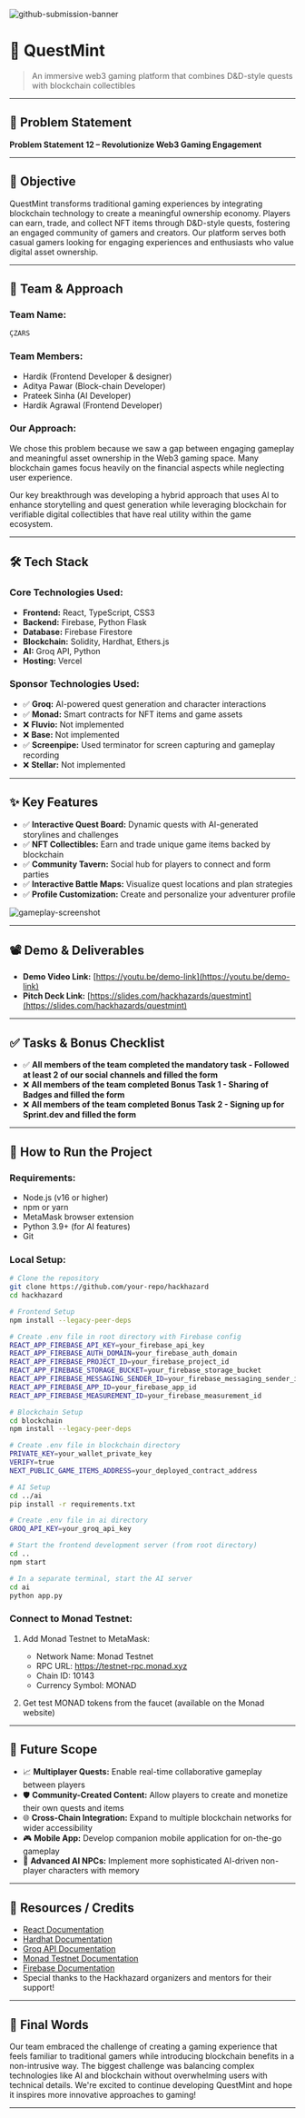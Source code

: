 ![github-submission-banner](https://github.com/user-attachments/assets/a1493b84-e4e2-456e-a791-ce35ee2bcf2f)

# 🚀 QuestMint

> An immersive web3 gaming platform that combines D&D-style quests with blockchain collectibles

---

## 📌 Problem Statement

**Problem Statement 12 – Revolutionize Web3 Gaming Engagement**

---

## 🎯 Objective

QuestMint transforms traditional gaming experiences by integrating blockchain technology to create a meaningful ownership economy. Players can earn, trade, and collect NFT items through D&D-style quests, fostering an engaged community of gamers and creators. Our platform serves both casual gamers looking for engaging experiences and enthusiasts who value digital asset ownership.

---

## 🧠 Team & Approach

### Team Name:  
`ÇZARS`

### Team Members:  
- Hardik (Frontend Developer & designer)
- Aditya Pawar (Block-chain Developer)
- Prateek Sinha (AI Developer)
- Hardik Agrawal (Frontend Developer)

### Our Approach:  
We chose this problem because we saw a gap between engaging gameplay and meaningful asset ownership in the Web3 gaming space. Many blockchain games focus heavily on the financial aspects while neglecting user experience.

Our key breakthrough was developing a hybrid approach that uses AI to enhance storytelling and quest generation while leveraging blockchain for verifiable digital collectibles that have real utility within the game ecosystem.

---

## 🛠️ Tech Stack

### Core Technologies Used:
- **Frontend:** React, TypeScript, CSS3
- **Backend:** Firebase, Python Flask
- **Database:** Firebase Firestore
- **Blockchain:** Solidity, Hardhat, Ethers.js
- **AI:** Groq API, Python
- **Hosting:** Vercel

### Sponsor Technologies Used:
- ✅ **Groq:** AI-powered quest generation and character interactions
- ✅ **Monad:** Smart contracts for NFT items and game assets
- ❌ **Fluvio:** Not implemented
- ❌ **Base:** Not implemented
- ✅ **Screenpipe:** Used terminator for screen capturing and gameplay recording
- ❌ **Stellar:** Not implemented

---

## ✨ Key Features

- ✅ **Interactive Quest Board:** Dynamic quests with AI-generated storylines and challenges
- ✅ **NFT Collectibles:** Earn and trade unique game items backed by blockchain
- ✅ **Community Tavern:** Social hub for players to connect and form parties
- ✅ **Interactive Battle Maps:** Visualize quest locations and plan strategies
- ✅ **Profile Customization:** Create and personalize your adventurer profile

![gameplay-screenshot](src/assets/poke%20battle%2022.jpg)

---

## 📽️ Demo & Deliverables

- **Demo Video Link:** [https://youtu.be/demo-link](https://youtu.be/demo-link)
- **Pitch Deck Link:** [https://slides.com/hackhazards/questmint](https://slides.com/hackhazards/questmint)

---

## ✅ Tasks & Bonus Checklist

- ✅ **All members of the team completed the mandatory task - Followed at least 2 of our social channels and filled the form**
- ❌ **All members of the team completed Bonus Task 1 - Sharing of Badges and filled the form**
- ❌ **All members of the team completed Bonus Task 2 - Signing up for Sprint.dev and filled the form**

---

## 🧪 How to Run the Project

### Requirements:
- Node.js (v16 or higher)
- npm or yarn
- MetaMask browser extension
- Python 3.9+ (for AI features)
- Git

### Local Setup:

```bash
# Clone the repository
git clone https://github.com/your-repo/hackhazard
cd hackhazard

# Frontend Setup
npm install --legacy-peer-deps

# Create .env file in root directory with Firebase config
REACT_APP_FIREBASE_API_KEY=your_firebase_api_key
REACT_APP_FIREBASE_AUTH_DOMAIN=your_firebase_auth_domain
REACT_APP_FIREBASE_PROJECT_ID=your_firebase_project_id
REACT_APP_FIREBASE_STORAGE_BUCKET=your_firebase_storage_bucket
REACT_APP_FIREBASE_MESSAGING_SENDER_ID=your_firebase_messaging_sender_id
REACT_APP_FIREBASE_APP_ID=your_firebase_app_id
REACT_APP_FIREBASE_MEASUREMENT_ID=your_firebase_measurement_id

# Blockchain Setup
cd blockchain
npm install --legacy-peer-deps

# Create .env file in blockchain directory
PRIVATE_KEY=your_wallet_private_key
VERIFY=true
NEXT_PUBLIC_GAME_ITEMS_ADDRESS=your_deployed_contract_address

# AI Setup
cd ../ai
pip install -r requirements.txt

# Create .env file in ai directory
GROQ_API_KEY=your_groq_api_key

# Start the frontend development server (from root directory)
cd ..
npm start

# In a separate terminal, start the AI server
cd ai
python app.py
```

### Connect to Monad Testnet:
1. Add Monad Testnet to MetaMask:
   - Network Name: Monad Testnet
   - RPC URL: https://testnet-rpc.monad.xyz
   - Chain ID: 10143
   - Currency Symbol: MONAD

2. Get test MONAD tokens from the faucet (available on the Monad website)

---

## 🧬 Future Scope

- 📈 **Multiplayer Quests:** Enable real-time collaborative gameplay between players
- 🛡️ **Community-Created Content:** Allow players to create and monetize their own quests and items
- 🌐 **Cross-Chain Integration:** Expand to multiple blockchain networks for wider accessibility
- 🎮 **Mobile App:** Develop companion mobile application for on-the-go gameplay
- 🤖 **Advanced AI NPCs:** Implement more sophisticated AI-driven non-player characters with memory

---

## 📎 Resources / Credits

- [React Documentation](https://reactjs.org/docs/getting-started.html)
- [Hardhat Documentation](https://hardhat.org/getting-started/)
- [Groq API Documentation](https://console.groq.com/docs/quickstart)
- [Monad Testnet Documentation](https://docs.monad.xyz/)
- [Firebase Documentation](https://firebase.google.com/docs)
- Special thanks to the Hackhazard organizers and mentors for their support!

---

## 🏁 Final Words

Our team embraced the challenge of creating a gaming experience that feels familiar to traditional gamers while introducing blockchain benefits in a non-intrusive way. The biggest challenge was balancing complex technologies like AI and blockchain without overwhelming users with technical details. We're excited to continue developing QuestMint and hope it inspires more innovative approaches to gaming!

---
